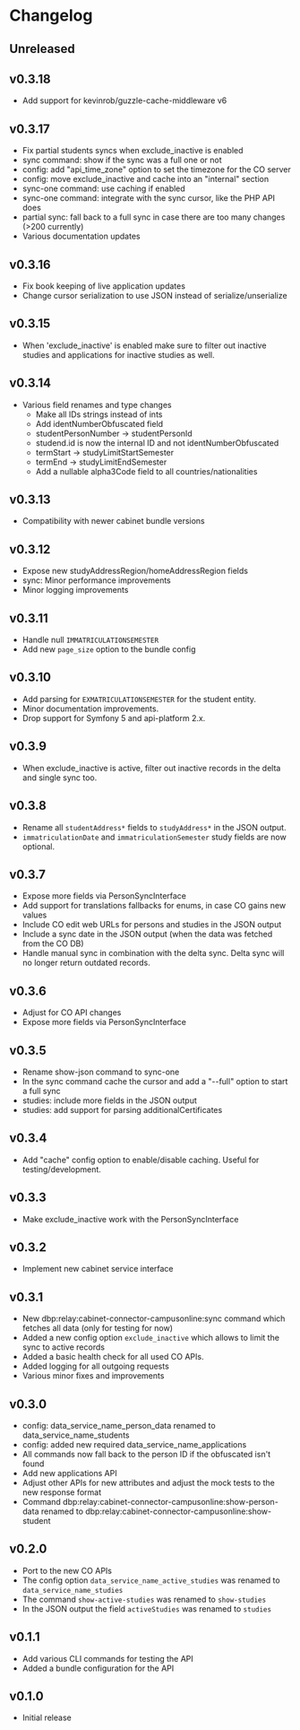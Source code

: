 # Changelog

## Unreleased

## v0.3.18

* Add support for kevinrob/guzzle-cache-middleware v6

## v0.3.17

* Fix partial students syncs when exclude_inactive is enabled
* sync command: show if the sync was a full one or not
* config: add "api_time_zone" option to set the timezone for the CO server
* config: move exclude_inactive and cache into an "internal" section
* sync-one command: use caching if enabled
* sync-one command: integrate with the sync cursor, like the PHP API does
* partial sync: fall back to a full sync in case there are too many changes (>200 currently)
* Various documentation updates

## v0.3.16

* Fix book keeping of live application updates
* Change cursor serialization to use JSON instead of serialize/unserialize

## v0.3.15

* When 'exclude_inactive' is enabled make sure to filter out inactive studies
  and applications for inactive studies as well.

## v0.3.14

* Various field renames and type changes
  * Make all IDs strings instead of ints
  * Add identNumberObfuscated field
  * studentPersonNumber -> studentPersonId
  * studend.id is now the internal ID and not identNumberObfuscated
  * termStart -> studyLimitStartSemester
  * termEnd -> studyLimitEndSemester
  * Add a nullable alpha3Code field to all countries/nationalities

## v0.3.13

* Compatibility with newer cabinet bundle versions

## v0.3.12

* Expose new studyAddressRegion/homeAddressRegion fields
* sync: Minor performance improvements
* Minor logging improvements

## v0.3.11

* Handle null `IMMATRICULATIONSEMESTER`
* Add new `page_size` option to the bundle config

## v0.3.10

* Add parsing for `EXMATRICULATIONSEMESTER` for the student entity.
* Minor documentation improvements.
* Drop support for Symfony 5 and api-platform 2.x.

## v0.3.9

* When exclude_inactive is active, filter out inactive records in the delta and single sync too.

## v0.3.8

* Rename all `studentAddress*` fields to `studyAddress*` in the JSON output.
* `immatriculationDate` and `immatriculationSemester` study fields are now optional.

## v0.3.7

* Expose more fields via PersonSyncInterface
* Add support for translations fallbacks for enums, in case CO gains new values
* Include CO edit web URLs for persons and studies in the JSON output
* Include a sync date in the JSON output (when the data was fetched from the CO DB)
* Handle manual sync in combination with the delta sync. Delta sync will no longer
  return outdated records.

## v0.3.6

* Adjust for CO API changes
* Expose more fields via PersonSyncInterface

## v0.3.5

* Rename show-json command to sync-one
* In the sync command cache the cursor and add a "--full" option to start a full sync
* studies: include more fields in the JSON output
* studies: add support for parsing additionalCertificates

## v0.3.4

* Add "cache" config option to enable/disable caching. Useful for testing/development.

## v0.3.3

* Make exclude_inactive work with the PersonSyncInterface

## v0.3.2

* Implement new cabinet service interface

## v0.3.1

* New dbp:relay:cabinet-connector-campusonline:sync command which fetches all data (only
  for testing for now)
* Added a new config option `exclude_inactive` which allows to limit the sync to active records
* Added a basic health check for all used CO APIs.
* Added logging for all outgoing requests
* Various minor fixes and improvements

## v0.3.0

* config: data_service_name_person_data renamed to data_service_name_students
* config: added new required data_service_name_applications
* All commands now fall back to the person ID if the obfuscated isn't found
* Add new applications API
* Adjust other APIs for new attributes and adjust the mock tests to the new response format
* Command dbp:relay:cabinet-connector-campusonline:show-person-data renamed to
  dbp:relay:cabinet-connector-campusonline:show-student

## v0.2.0

* Port to the new CO APIs
* The config option `data_service_name_active_studies` was renamed to `data_service_name_studies`
* The command `show-active-studies` was renamed to `show-studies`
* In the JSON output the field `activeStudies` was renamed to `studies`

## v0.1.1

* Add various CLI commands for testing the API
* Added a bundle configuration for the API

## v0.1.0

* Initial release
